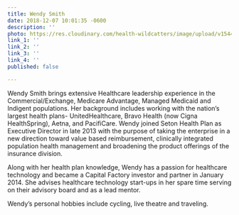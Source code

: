 ```yaml
---
title: Wendy Smith
date: 2018-12-07 10:01:35 -0600
description: ''
photo: https://res.cloudinary.com/health-wildcatters/image/upload/v1544198645/image.png
link_1: ''
link_2: ''
link_3: ''
link_4: ''
published: false

---
```

Wendy Smith brings extensive Healthcare leadership experience in the Commercial/Exchange, Medicare Advantage, Managed Medicaid and Indigent populations. Her background includes working with the nation’s largest health plans- UnitedHealthcare, Bravo Health (now Cigna HealthSpring), Aetna, and PacifiCare. Wendy joined Seton Health Plan as Executive Director in late 2013 with the purpose of taking the enterprise in a new direction toward value based reimbursement, clinically integrated population health management and broadening the product offerings of the insurance division.

Along with her health plan knowledge, Wendy has a passion for healthcare technology and became a Capital Factory investor and partner in January 2014. She advises healthcare technology start-ups in her spare time serving on their advisory board and as a lead mentor.

Wendy’s personal hobbies include cycling, live theatre and traveling.